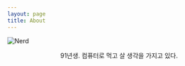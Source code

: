 ```yaml
---
layout: page
title: About
---
```


![Nerd](http://i.giphy.com/1iUZiXocraqiP7zy.gif "Nerd")

<center>91년생. 컴퓨터로 먹고 살 생각을 가지고 있다.</center>